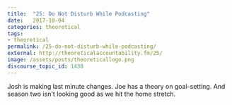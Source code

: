 ```yaml
---
title:  "25: Do Not Disturb While Podcasting"
date:   2017-10-04
categories: theoretical
tags:
- theoretical
permalink: /25-do-not-disturb-while-podcasting/
external: http://theoreticalaccountability.fm/25/
image: /assets/posts/theoreticallogo.png
discourse_topic_id: 1438
---
```

Josh is making last minute changes. Joe has a theory on goal-setting. And season two isn't looking good as we hit the home stretch.
<!--more-->